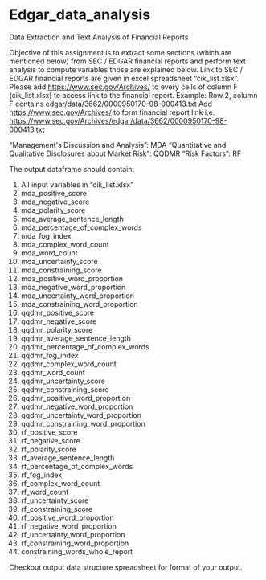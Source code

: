 # Edgar_data_analysis
Data Extraction and Text Analysis of Financial Reports

Objective of this assignment is to extract some sections (which are mentioned below) from SEC / EDGAR financial reports and perform text analysis to compute variables those are explained below. Link to SEC / EDGAR financial reports are given in excel spreadsheet “cik_list.xlsx”. Please add https://www.sec.gov/Archives/ to every cells of column F (cik_list.xlsx) to access link to the financial report.
Example: Row 2, column F contains edgar/data/3662/0000950170-98-000413.txt
Add https://www.sec.gov/Archives/ to form financial report link
i.e. https://www.sec.gov/Archives/edgar/data/3662/0000950170-98-000413.txt

“Management's Discussion and Analysis”: MDA
“Quantitative and Qualitative Disclosures about Market Risk”: QQDMR
“Risk Factors”: RF

The output dataframe should contain: 

1. All input variables in “cik_list.xlsx”
2. mda_positive_score
3. mda_negative_score
4. mda_polarity_score
5. mda_average_sentence_length
6. mda_percentage_of_complex_words
7. mda_fog_index
8. mda_complex_word_count
9. mda_word_count
10. mda_uncertainty_score
11. mda_constraining_score
12. mda_positive_word_proportion
13. mda_negative_word_proportion
14. mda_uncertainty_word_proportion
15. mda_constraining_word_proportion
16. qqdmr_positive_score
17. qqdmr_negative_score
18. qqdmr_polarity_score
19. qqdmr_average_sentence_length
20. qqdmr_percentage_of_complex_words
21. qqdmr_fog_index
22. qqdmr_complex_word_count
23. qqdmr_word_count
24. qqdmr_uncertainty_score
25. qqdmr_constraining_score
26. qqdmr_positive_word_proportion
27. qqdmr_negative_word_proportion
28. qqdmr_uncertainty_word_proportion
29. qqdmr_constraining_word_proportion
30. rf_positive_score
31. rf_negative_score
32. rf_polarity_score
33. rf_average_sentence_length
34. rf_percentage_of_complex_words
35. rf_fog_index
36. rf_complex_word_count
37. rf_word_count
38. rf_uncertainty_score
39. rf_constraining_score
40. rf_positive_word_proportion
41. rf_negative_word_proportion
42. rf_uncertainty_word_proportion
43. rf_constraining_word_proportion
44. constraining_words_whole_report

Checkout output data structure spreadsheet for format of your output.
